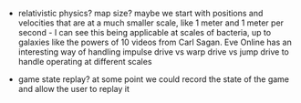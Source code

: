* relativistic physics? map size? maybe we start with positions and velocities that are at a much smaller scale, like 1 meter and 1 meter per second - I can see this being applicable at scales of bacteria, up to galaxies like the powers of 10 videos from Carl Sagan. Eve Online has an interesting way of handling impulse drive vs warp drive vs jump drive to handle operating at different scales

* game state replay? at some point we could record the state of the game and allow the user to replay it
